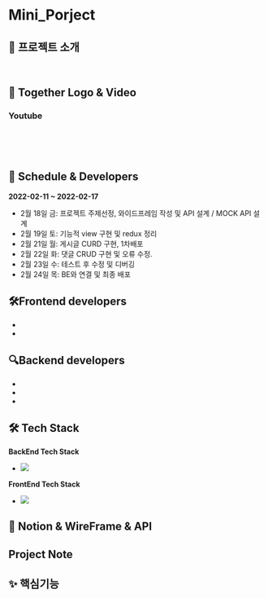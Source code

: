 # Mini_Porject


## 🎡 프로젝트 소개

<br/>




## 🎥 Together Logo & Video



### Youtube

<br/><br/><br/>



## 📅 Schedule & Developers
**2022-02-11 ~ 2022-02-17**
- 2월 18일 금: 프로젝트 주제선정, 와이드프레임 작성 및 API 설계 / MOCK API 설계
- 2월 19일 토: 기능적 view 구현 및 redux 정리
- 2월 21일 월: 게시글 CURD 구현, 1차배포
- 2월 22일 화: 댓글 CRUD 구현 및 오류 수정.
- 2월 23일 수: 테스트 후 수정 및 디버깅
- 2월 24일 목: BE와 연결 및 최종 배포

## 🛠️Frontend developers
- 
- 

## 🔍Backend developers
- 
- 
- 



## 🛠 Tech Stack
**BackEnd Tech Stack**
- <img src="https://img.shields.io/badge/Spring-green?style=flat-square&logo=Spring&logoColor=white"/>



**FrontEnd Tech Stack**
- <img src="https://img.shields.io/badge/React-61DAFB?style=flat-square&logo=React&logoColor=white"/>


## 📖 Notion & WireFrame & API
**Project Note**
- 



## ✨ 핵심기능
